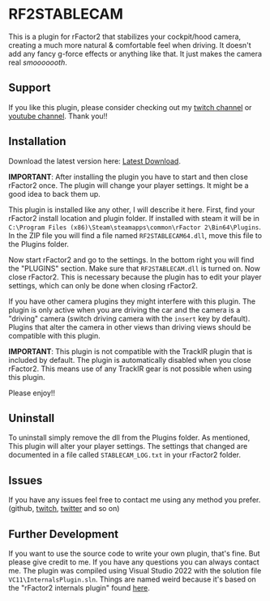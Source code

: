 
# RF2STABLECAM

This is a plugin for rFactor2 that stabilizes your cockpit/hood camera, creating a much more natural & comfortable feel when driving. It doesn't add any fancy g-force effects or anything like that. It just makes the camera real *smooooooth*.

## Support

If you like this plugin, please consider checking out my [twitch channel](https://www.twitch.tv/helloimhana) or [youtube channel](https://www.youtube.com/channel/UCm-EKs1L3ujEjdz3OpqvS-A). Thank you!!

## Installation

Download the latest version here: [Latest Download](https://github.com/HanaMcHanaface/RF2STABLECAM/releases/download/V1.2/RF2STABLECAM64.V1.2.zip).

**IMPORTANT**: After installing the plugin you have to start and then close rFactor2 once. The plugin will change your player settings. It might be a good idea to back them up.

This plugin is installed like any other, I will describe it here. First, find your rFactor2 install location and plugin folder. If installed with steam it will be in `C:\Program Files (x86)\Steam\steamapps\common\rFactor 2\Bin64\Plugins`. In the ZIP file you will find a file named `RF2STABLECAM64.dll`, move this file to the Plugins folder.

Now start rFactor2 and go to the settings. In the bottom right you will find the "PLUGINS" section. Make sure that `RF2STABLECAM.dll` is turned on. Now close rFactor2. This is necessary because the plugin has to edit your player settings, which can only be done when closing rFactor2.

If you have other camera plugins they might interfere with this plugin. The plugin is only active when you are driving the car and the camera is a "driving" camera (switch driving camera with the `insert` key by default). Plugins that alter the camera in other views than driving views should be compatible with this plugin.

**IMPORTANT**: This plugin is not compatible with the TrackIR plugin that is included by default. The plugin is automatically disabled when you close rFactor2. This means use of any TrackIR gear is not possible when using this plugin.

Please enjoy!!

## Uninstall

To uninstall simply remove the dll from the Plugins folder. As mentioned, This plugin will alter your player settings. The settings that changed are documented in a file called `STABLECAM_LOG.txt` in your rFactor2 folder.

## Issues

If you have any issues feel free to contact me using any method you prefer. (github, [twitch](https://www.twitch.tv/helloimhana), [twitter](https://twitter.com/HanaMcHanaface) and so on)

## Further Development

If you want to use the source code to write your own plugin, that's fine. But please give credit to me. If you have any questions you can always contact me. The plugin was compiled using Visual Studio 2022 with the solution file `VC11\InternalsPlugin.sln`. Things are named weird because it's based on the "rFactor2 internals plugin" found [here](https://www.studio-397.com/modding-resources/).
